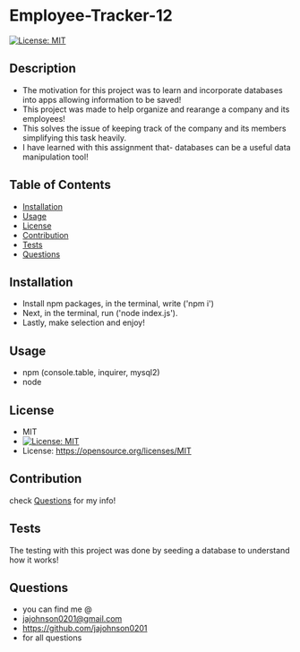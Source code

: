 # Employee-Tracker-12 

[![License: MIT](https://img.shields.io/badge/License-MIT-yellow.svg)](https://opensource.org/licenses/MIT)

## Description
- The motivation for this project was to learn and incorporate databases into apps allowing information to be saved!
- This project was made to help organize and rearange a company and its employees!
- This solves the issue of keeping track of the company and its members simplifying this task heavily.  
- I have learned with this assignment that- databases can be a useful data manipulation tool!

## Table of Contents
- [Installation](#Installation)
- [Usage](#Usage)
- [License](#License)
- [Contribution](#Contribution)
- [Tests](#Tests)
- [Questions](#Questions)


## Installation
- Install npm packages, in the terminal, write ('npm i')   
- Next, in the terminal, run ('node index.js').       
- Lastly, make selection and enjoy!

## Usage
- npm (console.table, inquirer, mysql2)  
- node

## License
 - MIT
 - [![License: MIT](https://img.shields.io/badge/License-MIT-yellow.svg)](https://opensource.org/licenses/MIT)
 - License: https://opensource.org/licenses/MIT

## Contribution
check [Questions](#Questions) for my info!

## Tests
The testing with this project was done by seeding a database to understand how it works!

## Questions
- you can find me @
- jajohnson0201@gmail.com
- https://github.com/jajohnson0201
- for all questions
